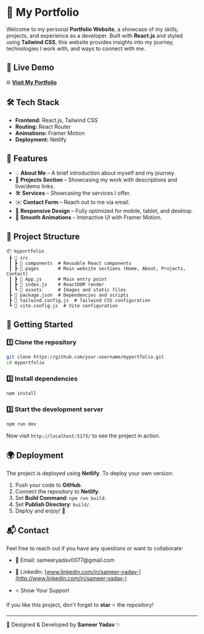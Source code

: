 # 🌟 My Portfolio

Welcome to my personal **Portfolio Website**, a showcase of my skills, projects, and experience as a developer. Built with **React.js** and styled using **Tailwind CSS**, this website provides insights into my journey, technologies I work with, and ways to connect with me.

## 🚀 Live Demo

🌐 **[Visit My Portfolio](https://your-netlify-url.netlify.app/)**



## 🛠 Tech Stack

- **Frontend:** React.js, Tailwind CSS
- **Routing:** React Router
- **Animations:** Framer Motion
- **Deployment:** Netlify

## 🎨 Features

- 💡 **About Me** – A brief introduction about myself and my journey.
- 🚀 **Projects Section** – Showcasing my work with descriptions and live/demo links.
- 🛠 **Services** – Showcasing the services I offer.
- ✉️ **Contact Form** – Reach out to me via email.
- 📱 **Responsive Design** – Fully optimized for mobile, tablet, and desktop.
- 🔄 **Smooth Animations** – Interactive UI with Framer Motion.

## 📂 Project Structure

```
📦 myportfolio
 ┣ 📂 src
 ┃ ┣ 📂 components  # Reusable React components
 ┃ ┣ 📂 pages       # Main website sections (Home, About, Projects, Contact)
 ┃ ┣ 📜 App.js      # Main entry point
 ┃ ┣ 📜 index.js    # ReactDOM render
 ┃ ┗ 📂 assets      # Images and static files
 ┣ 📜 package.json  # Dependencies and scripts
 ┣ 📜 tailwind.config.js  # Tailwind CSS configuration
 ┗ 📜 vite.config.js  # Vite configuration
```

## 🚀 Getting Started

### 1️⃣ Clone the repository

```sh
git clone https://github.com/your-username/myportfolio.git
cd myportfolio
```

### 2️⃣ Install dependencies

```sh
npm install
```

### 3️⃣ Start the development server

```sh
npm run dev
```

Now visit `http://localhost:5173/` to see the project in action.

## 🌍 Deployment

The project is deployed using **Netlify**. To deploy your own version:

1. Push your code to **GitHub**.
2. Connect the repository to **Netlify**.
3. Set **Build Command**: `npm run build`.
4. Set **Publish Directory**: `build/`.
5. Deploy and enjoy! 🚀

## 📬 Contact

Feel free to reach out if you have any questions or want to collaborate:

- 📧 Email: sameeryadav0077\@gmail.com

- 🔗 LinkedIn: [www.linkedin.com/in/sameer-yadav-](http://www.linkedin.com/in/sameer-yadav-)

- ⭐️ Show Your Support

If you like this project, don't forget to **star** ⭐ the repository!

---

🎨 Designed & Developed by **Sameer Yadav** ✨

